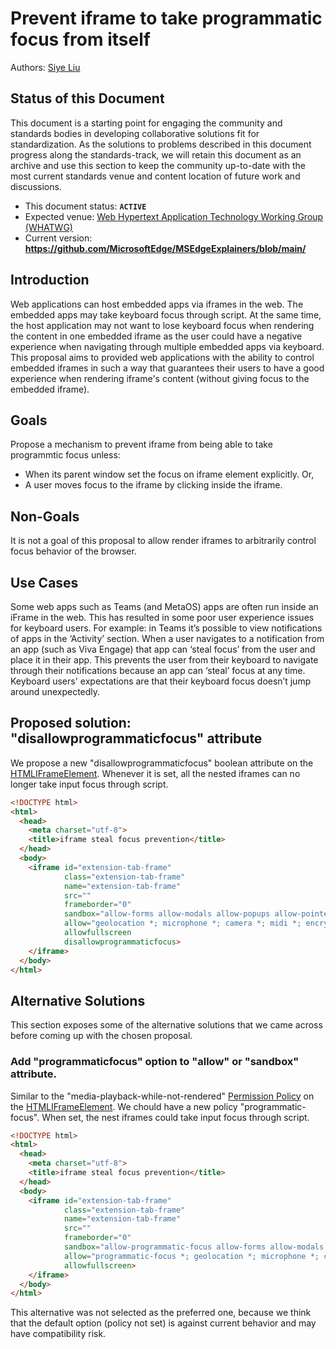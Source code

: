 # Prevent iframe to take programmatic focus from itself

Authors: [Siye Liu](https://github.com/siliu1)

## Status of this Document
This document is a starting point for engaging the community and standards bodies in developing collaborative solutions fit for standardization. As the solutions to problems described in this document progress along the standards-track, we will retain this document as an archive and use this section to keep the community up-to-date with the most current standards venue and content location of future work and discussions.
* This document status: **`ACTIVE`**
* Expected venue: [Web Hypertext Application Technology Working Group (WHATWG)](https://whatwg.org/)
* Current version: **https://github.com/MicrosoftEdge/MSEdgeExplainers/blob/main/<TO BE FILLED>**

## Introduction
Web applications can host embedded apps via iframes in the web. The embedded apps may take keyboard focus through script. At the same time, the host application may not want to lose keyboard focus when rendering the content in one embedded iframe as the user could have a negative experience when navigating through multiple embedded apps via keyboard. This proposal aims to provided web applications with the ability to control embedded iframes in such a way that guarantees their users to have a good experience when rendering iframe's content (without giving focus to the embedded iframe).

## Goals
Propose a mechanism to prevent iframe from being able to take programmtic focus unless:
- When its parent window set the focus on iframe element explicitly. Or,
- A user moves focus to the iframe by clicking inside the iframe.

## Non-Goals
It is not a goal of this proposal to allow render iframes to arbitrarily control focus behavior of the browser.

## Use Cases
Some web apps such as Teams (and MetaOS) apps are often run inside an iFrame in the web. This has resulted in some poor user experience issues for keyboard users. For example: in Teams it’s possible to view notifications of apps in the ‘Activity’ section. When a user navigates to a notification from an app (such as Viva Engage) that app can ‘steal focus’ from the user and place it in their app. This prevents the user from their keyboard to navigate through their notifications because an app can ‘steal’ focus at any time. Keyboard users' expectations are that their keyboard focus doesn’t jump around unexpectedly. 

## Proposed solution: "disallowprogrammaticfocus" attribute
We propose a new "disallowprogrammaticfocus" boolean attribute on the [HTMLIFrameElement](https://www.w3.org/TR/2011/WD-html5-20110525/the-iframe-element.html#the-iframe-element). Whenever it is set, all the nested iframes can no longer take input focus through script.

```html
<!DOCTYPE html> 
<html> 
  <head> 
    <meta charset="utf-8"> 
    <title>iframe steal focus prevention</title> 
  </head> 
  <body> 
    <iframe id="extension-tab-frame"
            class="extension-tab-frame"
            name="extension-tab-frame"
            src=""
            frameborder="0"
            sandbox="allow-forms allow-modals allow-popups allow-pointer-lock allow-scripts allow-same-origin allow-downloads"
            allow="geolocation *; microphone *; camera *; midi *; encrypted-media *;"
            allowfullscreen
            disallowprogrammaticfocus>
    </iframe>
  </body> 
</html> 
```



## Alternative Solutions
This section exposes some of the alternative solutions that we came across before coming up with the chosen proposal.

### Add "programmaticfocus" option to "allow" or "sandbox" attribute.
Similar to the "media-playback-while-not-rendered" [Permission Policy](https://www.w3.org/TR/permissions-policy/) on the [HTMLIFrameElement](https://www.w3.org/TR/2011/WD-html5-20110525/the-iframe-element.html#the-iframe-element). We chould have a new policy "programmatic-focus". When set, the nest iframes could take input focus through script.

```html
<!DOCTYPE html> 
<html> 
  <head> 
    <meta charset="utf-8"> 
    <title>iframe steal focus prevention</title> 
  </head> 
  <body> 
    <iframe id="extension-tab-frame"
            class="extension-tab-frame"
            name="extension-tab-frame"
            src=""
            frameborder="0"
            sandbox="allow-programmatic-focus allow-forms allow-modals allow-popups allow-pointer-lock allow-scripts allow-same-origin allow-downloads"
            allow="programmatic-focus *; geolocation *; microphone *; camera *; midi *; encrypted-media *;"
            allowfullscreen>
    </iframe>
  </body> 
</html> 
```

This alternative was not selected as the preferred one, because we think that the default option (policy not set) is against current behavior and may have compatibility risk.